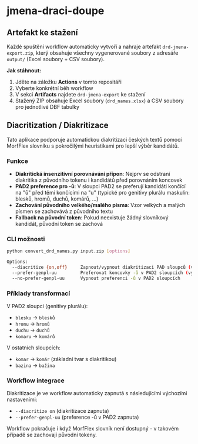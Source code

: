 # jmena-draci-doupe

## Artefakt ke stažení

Každé spuštění workflow automaticky vytvoří a nahraje artefakt `drd-jmena-export.zip`, který obsahuje všechny vygenerované soubory z adresáře `output/` (Excel soubory + CSV soubory).

**Jak stáhnout:**
1. Jděte na záložku **Actions** v tomto repositáři
2. Vyberte konkrétní běh workflow 
3. V sekci **Artifacts** najdete `drd-jmena-export` ke stažení
4. Stažený ZIP obsahuje Excel soubory (`drd_names.xlsx`) a CSV soubory pro jednotlivé DBF tabulky

## Diacritization / Diakritizace

Tato aplikace podporuje automatickou diakritizaci českých textů pomocí MorfFlex slovníku s pokročilými heuristikami pro lepší výběr kandidátů.

### Funkce

- **Diakritická insenzitivní porovnávání přípon**: Nejprv se odstraní diakritika z původního tokenu i kandidátů před porovnáním koncovek
- **PAD2 preference pro -ů**: V sloupci PAD2 se preferují kandidáti končící na "ů" před těmi končícími na "u" (typické pro genitivy plurálu maskulin: blesků, hromů, duchů, komárů, ...)
- **Zachování původního velkého/malého písma**: Vzor velkých a malých písmen se zachovává z původního textu
- **Fallback na původní token**: Pokud neexistuje žádný slovníkový kandidát, původní token se zachová

### CLI možnosti

```bash
python convert_drd_names.py input.zip [options]

Options:
  --diacritize {on,off}     Zapnout/vypnout diakritizaci PAD sloupců (výchozí: on)
  --prefer-genpl-uu         Preferovat koncovky -ů v PAD2 sloupcích (výchozí: zapnuto)
  --no-prefer-genpl-uu      Vypnout preferenci -ů v PAD2 sloupcích
```

### Příklady transformací

V PAD2 sloupci (genitivy plurálu):
- `blesku` → `blesků`  
- `hromu` → `hromů`
- `duchu` → `duchů`
- `komaru` → `komárů`

V ostatních sloupcích:
- `komar` → `komár` (základní tvar s diakritikou)
- `bazina` → `bažina`

### Workflow integrace

Diakritizace je ve workflow automaticky zapnutá s následujícími výchozími nastaveními:
- `--diacritize on` (diakritizace zapnuta)
- `--prefer-genpl-uu` (preference -ů v PAD2 zapnuta)

Workflow pokračuje i když MorfFlex slovník není dostupný - v takovém případě se zachovají původní tokeny.